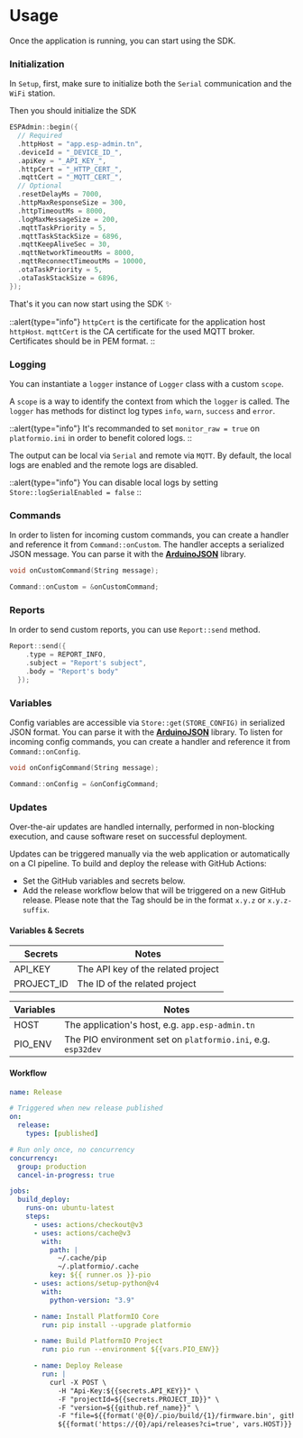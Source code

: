 # Usage

Once the application is running, you can start using the SDK.

### Initialization

In `Setup`, first, make sure to initialize both the `Serial` communication and the `WiFi` station.

Then you should initialize the SDK

```cpp [main.cpp]
ESPAdmin::begin({
  // Required
  .httpHost = "app.esp-admin.tn",
  .deviceId = "_DEVICE_ID_",
  .apiKey = "_API_KEY_",
  .httpCert = "_HTTP_CERT_",
  .mqttCert = "_MQTT_CERT_",
  // Optional
  .resetDelayMs = 7000,
  .httpMaxResponseSize = 300,
  .httpTimeoutMs = 8000,
  .logMaxMessageSize = 200,
  .mqttTaskPriority = 5,
  .mqttTaskStackSize = 6896,
  .mqttKeepAliveSec = 30,
  .mqttNetworkTimeoutMs = 8000,
  .mqttReconnectTimeoutMs = 10000,
  .otaTaskPriority = 5,
  .otaTaskStackSize = 6896,
});
```

That's it you can now start using the SDK ✨

::alert{type="info"}
`httpCert` is the certificate for the application host `httpHost`. `mqttCert` is the CA certificate for the used MQTT broker. Certificates should be in PEM format.
::

### Logging

You can instantiate a `logger` instance of `Logger` class with a custom `scope`.

A `scope` is a way to identify the context from which the `logger` is called. The `logger` has methods for distinct log types `info`, `warn`, `success` and `error`.

::alert{type="info"}
It's recommanded to set `monitor_raw = true` on `platformio.ini` in order to benefit colored logs.
::

The output can be local via `Serial` and remote via `MQTT`. By default, the local logs are enabled and the remote logs are disabled.

::alert{type="info"}
You can disable local logs by setting `Store::logSerialEnabled = false`
::

### Commands

In order to listen for incoming custom commands, you can create a handler and reference it from `Command::onCustom`. The handler accepts a serialized JSON message. You can parse it with the [**ArduinoJSON**](https://arduinojson.org) library.

```cpp
void onCustomCommand(String message);

Command::onCustom = &onCustomCommand;
```

### Reports

In order to send custom reports, you can use `Report::send` method.

```cpp
Report::send({
    .type = REPORT_INFO,
    .subject = "Report's subject",
    .body = "Report's body"
  });
```

### Variables

Config variables are accessible via `Store::get(STORE_CONFIG)` in serialized JSON format. You can parse it with the [**ArduinoJSON**](https://arduinojson.org) library. To listen for incoming config commands, you can create a handler and reference it from `Command::onConfig`.

```cpp
void onConfigCommand(String message);

Command::onConfig = &onConfigCommand;
```

### Updates

Over-the-air updates are handled internally, performed in non-blocking execution, and cause software reset on successful deployment.

Updates can be triggered manually via the web application or automatically on a CI pipeline. To build and deploy the release with GitHub Actions:

- Set the GitHub variables and secrets below.
- Add the release workflow below that will be triggered on a new GitHub release. Please note that the Tag should be in the format `x.y.z` or `x.y.z-suffix`.

#### Variables & Secrets

| **Secrets** | **Notes**                          |
| ----------- | ---------------------------------- |
| API_KEY     | The API key of the related project |
| PROJECT_ID  | The ID of the related project      |

| **Variables** | **Notes**                                                    |
| ------------- | ------------------------------------------------------------ |
| HOST          | The application's host, e.g. `app.esp-admin.tn`              |
| PIO_ENV       | The PIO environment set on `platformio.ini`, e.g. `esp32dev` |

#### Workflow

```yaml [.github/workflows/release.yml]
name: Release

# Triggered when new release published
on:
  release:
    types: [published]

# Run only once, no concurrency
concurrency:
  group: production
  cancel-in-progress: true

jobs:
  build_deploy:
    runs-on: ubuntu-latest
    steps:
      - uses: actions/checkout@v3
      - uses: actions/cache@v3
        with:
          path: |
            ~/.cache/pip
            ~/.platformio/.cache
          key: ${{ runner.os }}-pio
      - uses: actions/setup-python@v4
        with:
          python-version: "3.9"

      - name: Install PlatformIO Core
        run: pip install --upgrade platformio

      - name: Build PlatformIO Project
        run: pio run --environment ${{vars.PIO_ENV}}

      - name: Deploy Release
        run: |
          curl -X POST \
            -H "Api-Key:${{secrets.API_KEY}}" \
            -F "projectId=${{secrets.PROJECT_ID}}" \
            -F "version=${{github.ref_name}}" \
            -F "file=${{format('@{0}/.pio/build/{1}/firmware.bin', github.workspace, vars.PIO_ENV)}}" \
            ${{format('https://{0}/api/releases?ci=true', vars.HOST)}}
```
